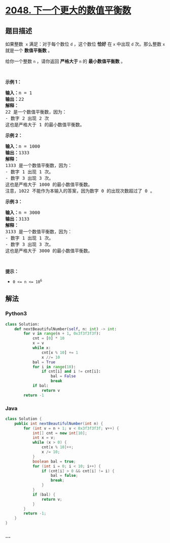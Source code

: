# [2048. 下一个更大的数值平衡数](https://leetcode-cn.com/problems/next-greater-numerically-balanced-number)

## 题目描述

<!-- 这里写题目描述 -->

<p>如果整数&nbsp; <code>x</code> 满足：对于每个数位&nbsp;<code>d</code> ，这个数位&nbsp;<strong>恰好</strong> 在 <code>x</code> 中出现 <code>d</code> 次。那么整数 <code>x</code> 就是一个 <strong>数值平衡数</strong> 。</p>

<p>给你一个整数 <code>n</code> ，请你返回 <strong>严格大于</strong> <code>n</code> 的 <strong>最小数值平衡数</strong> 。</p>

<p>&nbsp;</p>

<p><strong>示例 1：</strong></p>

<pre>
<strong>输入：</strong>n = 1
<strong>输出：</strong>22
<strong>解释：</strong>
22 是一个数值平衡数，因为：
- 数字 2 出现 2 次 
这也是严格大于 1 的最小数值平衡数。
</pre>

<p><strong>示例 2：</strong></p>

<pre>
<strong>输入：</strong>n = 1000
<strong>输出：</strong>1333
<strong>解释：</strong>
1333 是一个数值平衡数，因为：
- 数字 1 出现 1 次。
- 数字 3 出现 3 次。 
这也是严格大于 1000 的最小数值平衡数。
注意，1022 不能作为本输入的答案，因为数字 0 的出现次数超过了 0 。</pre>

<p><strong>示例 3：</strong></p>

<pre>
<strong>输入：</strong>n = 3000
<strong>输出：</strong>3133
<strong>解释：</strong>
3133 是一个数值平衡数，因为：
- 数字 1 出现 1 次。
- 数字 3 出现 3 次。 
这也是严格大于 3000 的最小数值平衡数。
</pre>

<p>&nbsp;</p>

<p><strong>提示：</strong></p>

<ul>
	<li><code>0 &lt;= n &lt;= 10<sup>6</sup></code></li>
</ul>


## 解法

<!-- 这里可写通用的实现逻辑 -->

<!-- tabs:start -->

### **Python3**

<!-- 这里可写当前语言的特殊实现逻辑 -->

```python
class Solution:
    def nextBeautifulNumber(self, n: int) -> int:
        for v in range(n + 1, 0x3f3f3f3f):
            cnt = [0] * 10
            x = v
            while x:
                cnt[x % 10] += 1
                x //= 10
            bal = True 
            for i in range(10):
                if cnt[i] and i != cnt[i]:
                    bal = False
                    break
            if bal:
                return v
        return -1
```

### **Java**

<!-- 这里可写当前语言的特殊实现逻辑 -->

```java
class Solution {
    public int nextBeautifulNumber(int n) {
        for (int v = n + 1; v < 0x3f3f3f3f; v++) {
            int[] cnt = new int[10];
            int x = v;
            while (x > 0) {
                cnt[x % 10]++;
                x /= 10;
            }
            boolean bal = true;
            for (int i = 0; i < 10; i++) {
                if (cnt[i] > 0 && cnt[i] != i) {
                    bal = false;
                    break;
                }
            }
            if (bal) {
                return v;
            }
        }
        return -1;
    }
}
```

### **...**

```

```

<!-- tabs:end -->

